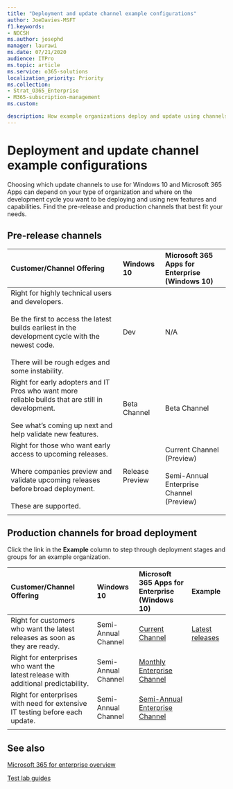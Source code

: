 ```yaml
---
title: "Deployment and update channel example configurations"
author: JoeDavies-MSFT
f1.keywords:
- NOCSH
ms.author: josephd
manager: laurawi
ms.date: 07/21/2020
audience: ITPro
ms.topic: article
ms.service: o365-solutions
localization_priority: Priority
ms.collection: 
- Strat_O365_Enterprise
- M365-subscription-management
ms.custom:

description: How example organizations deploy and update using channels.
---
```


# Deployment and update channel example configurations

Choosing which update channels to use for Windows 10 and Microsoft 365 Apps can depend on your type of organization and where on the development cycle you want to be deploying and using new features and capabilities. Find the pre-release and production channels that best fit your needs.

## Pre-release channels

| Customer/Channel Offering | Windows 10 | Microsoft 365 Apps for Enterprise (Windows 10) |
|:-------|:-------|:-----|
| Right for highly technical users and developers. ​<br><br> Be the first to access the latest builds earliest in the development cycle with the newest code. ​<br><br> There will be rough edges and some instability. | Dev | N/A |
| Right for early adopters and IT Pros who want more reliable builds that are still in development. ​<br><br> See what’s coming up next and help validate new features. | Beta Channel | Beta Channel |
| Right for those who want early access to upcoming releases. ​<br><br> Where companies preview and validate upcoming releases before broad deployment. ​<br><br> These are supported. <br>  | Release Preview | Current Channel (Preview) <br><br> Semi-Annual Enterprise Channel (Preview)|
||||

## Production channels for broad deployment

Click the link in the **Example** column to step through deployment stages and groups for an example organization.

| Customer/Channel Offering | Windows 10 | Microsoft 365 Apps for Enterprise (Windows 10) | Example |
|:-------|:-------|:-----|:-------|
| Right for customers who want the latest releases as soon as they are ready. | Semi-Annual Channel | [Current Channel](https://docs.microsoft.com/deployoffice/overview-update-channels#current-channel-overview) | [Latest releases](deploy-update-channels-examples-rapid-deploy.md) |
| Right for enterprises who want the latest release with additional predictability. | Semi-Annual Channel | [Monthly Enterprise Channel](https://docs.microsoft.com/deployoffice/overview-update-channels#monthly-enterprise-channel-overview) |  |
| Right for enterprises with need for extensive IT testing before each update. | Semi-Annual Channel | [Semi-Annual Enterprise Channel](https://docs.microsoft.com/deployoffice/overview-update-channels#semi-annual-enterprise-channel-overview) |  |
|||||


## See also

[Microsoft 365 for enterprise overview](microsoft-365-overview.md)

[Test lab guides](m365-enterprise-test-lab-guides.md)
